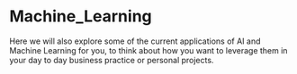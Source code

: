 # Machine_Learning
Here we will also explore some of the current applications of AI and Machine Learning for you, to think about how you want to leverage them in your day to day business practice or personal projects.
